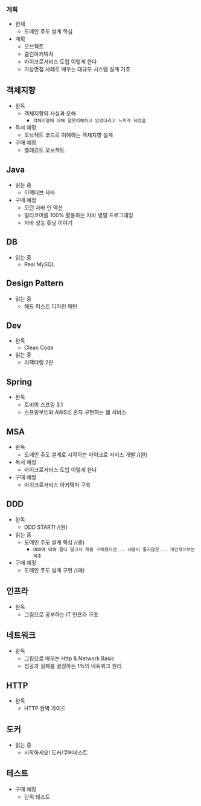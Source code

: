 ### 계획
- 현재
    - 도메인 주도 설계 핵심
- 계획
    - 오브젝트
    - 클린아키텍처
    - 마이크로서비스 도입 이렇게 한다
    - 가상면접 사례로 배우는 대규모 시스템 설계 기초

## 객체지향
- 완독
    - 객체지향의 사실과 오해
        - `객체지향에 대해 잘못이해하고 있었다라고 느끼게 되었음`
- 독서 예정
    - 오브젝트 코드로 이해하는 객체지향 설계
- 구매 예정
    - 엘레강트 오브젝트
## Java
- 읽는 중
    - 이펙티브 자바
- 구매 예정
    - 모던 자바 인 액션
    - 멀티코어를 100% 활용하는 자바 병렬 프로그래밍
    - 자바 성능 튜닝 이야기
## DB
- 읽는 중
    - Real MySQL
## Design Pattern
- 읽는 중
    - 헤드 퍼스트 디자인 패턴
## Dev
- 완독
    - Clean Code
- 읽는 중
    - 리팩터링 2판
## Spring
- 완독
    - 토비의 스프링 3.1
    - 스프링부트와 AWS로 혼자 구현하는 웹 서비스
## MSA
- 완독
    - 도메인 주도 설계로 시작하는 마이크로 서비스 개발 /(완)
- 독서 예정
    - 마이크로서비스 도입 이렇게 한다
- 구매 예정
    - 마이크로서비스 아키텍처 구축
## DDD
- 완독
    - DDD START! /(완)
- 읽는 중
    - 도메인 주도 설계 핵심 /(중)
        - `DDD에 대해 좀더 알고자 책을 구매했지만... 내용이 좋지않은... 개인적으로는 비추`
- 구매 예정
    - 도메인 주도 설계 구현 /(예)
## 인프라
- 완독
    - 그림으로 공부하는 IT 인프라 구조
## 네트워크
- 완독
    - 그림으로 배우는 Http & Network Basic
    - 성공과 실패를 결정하는 1%의 네트워크 원리
## HTTP
- 완독
    - HTTP 완벽 가이드
## 도커
- 읽는 중
    - 시작하세요! 도커/쿠버네스트
## 테스트
- 구매 예정
    - 단위 테스트